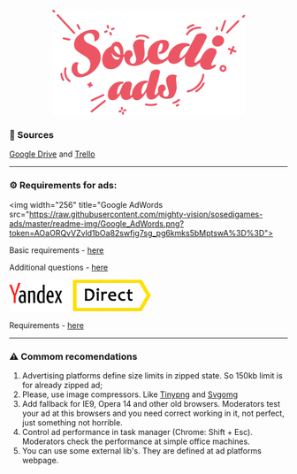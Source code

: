 
<p align="center">
  <img width="350" src="https://raw.githubusercontent.com/mighty-vision/sosedigames-ads/master/readme-img/sosedi-ads.png?token=AOaORY-uo2NhSHnswHvSZO9NQyw_8fs7ks5bMptAwA%3D%3D">
</p>


### 💾 Sources

[Google Drive](https://drive.google.com/drive/folders/1YC5gbciWWqUdbPTS1emcJ0GQVkfJ0tjo) and [Trello](https://trello.com/b/6Og3X8Vu/sg-analysis-and-design)

---

### ⚙️ Requirements for ads:

<img width="256" title="Google AdWords src="https://raw.githubusercontent.com/mighty-vision/sosedigames-ads/master/readme-img/Google_AdWords.png?token=AOaORQvVZvld1bOa82swfjg7sg_pg6kmks5bMptswA%3D%3D">


Basic requirements - [here](https://support.google.com/adwords/answer/1722096?hl=en#HTML5)

Additional questions - [here](https://support.google.com/adwords/answer/6335679?hl=en&ref_topic=3121943)


<img width="256" title="Yandex.Direct" src="https://raw.githubusercontent.com/mighty-vision/sosedigames-ads/master/readme-img/YandexDirect.png?token=AOaORczZNmHcMkzQz-YD0762l5VwUhKlks5bMptjwA%3D%3D">

Requirements - [here](https://yandex.com/adv/requirements/html5)

---

### ⚠️ Commom recomendations

1. Advertising platforms define size limits in zipped state. So 150kb limit is for already zipped ad;
2. Please, use image compressors. Like [Tinypng](http://tinypng.com) and [Svgomg](https://jakearchibald.github.io/svgomg/)
3. Add fallback for IE9, Opera 14 and other old browsers. Moderators test your ad at this browsers and you need correct working in it, not perfect, just something not horrible.
4. Control ad performance in task manager (Chrome: Shift + Esc). Moderators check the performance at simple office machines.
5. You can use some external lib's. They are defined at ad platforms webpage.